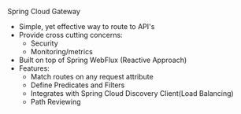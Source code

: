 Spring Cloud Gateway

- Simple, yet effective way to route to API's
- Provide cross cutting concerns:
    - Security
    - Monitoring/metrics
- Built on top of Spring WebFlux (Reactive Approach)
- Features:
  - Match routes on any request attribute
  - Define Predicates and Filters
  - Integrates with Spring Cloud Discovery 
    Client(Load Balancing)
  - Path Reviewing